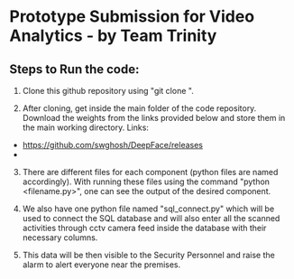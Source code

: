 # Prototype Submission for Video Analytics - by Team Trinity

## Steps to Run the code:

1. Clone this github repository using "git clone <name of the repo.git>".

2. After cloning, get inside the main folder of the code repository. Download the weights from the links provided below and store them in the main working directory. Links:
  - https://github.com/swghosh/DeepFace/releases
  - 

3. There are different files for each component (python files are named accordingly). With running these files using the command "python <filename.py>", one can see the output of the desired component.

4. We also have one python file named "sql_connect.py" which will be used to connect the SQL database and will also enter all the scanned activities through cctv camera feed inside the database with their necessary columns.
  
5. This data will be then visible to the Security Personnel and raise the alarm to alert everyone near the premises.
